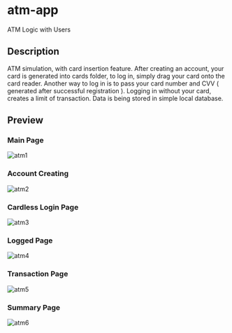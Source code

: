 # atm-app
ATM Logic with Users

## Description
ATM simulation, with card insertion feature.
After creating an account, your card is generated into cards folder, to log in, simply drag your card onto the card reader.
Another way to log in is to pass your card number and CVV ( generated after successful registration ). Logging in without
your card, creates a limit of transaction.
Data is being stored in simple local database.

## Preview

### Main Page

![atm1](https://github.com/milonpabis/atm-app/assets/116438884/e155ae6b-aeed-4c55-89bc-f40e6a2ebc18)
### Account Creating 

![atm2](https://github.com/milonpabis/atm-app/assets/116438884/b042445c-36e5-490f-a435-584eb3b6b69a)
### Cardless Login Page

![atm3](https://github.com/milonpabis/atm-app/assets/116438884/c6cefc30-8051-4514-9a02-45750c52f98e)
### Logged Page

![atm4](https://github.com/milonpabis/atm-app/assets/116438884/7e818e6e-5b93-4f5a-bb8d-50c7b446e756)
### Transaction Page

![atm5](https://github.com/milonpabis/atm-app/assets/116438884/04a78db8-4c07-4ef1-8e9c-de70745af03a)
### Summary Page

![atm6](https://github.com/milonpabis/atm-app/assets/116438884/472433c4-1b82-4255-a93e-e97d6e9307da)




